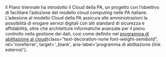 Il Piano triennale ha introdotto il Cloud della PA, un progetto con l’obiettivo di facilitare l’adozione del modello cloud computing nelle PA italiane. 
L’adesione al modello Cloud della PA assicura alle amministrazioni la possibilità di erogare servizi digitali con alti standard di sicurezza e affidabilità, 
oltre che architetture informatiche avanzate per il pieno controllo nella gestione dei dati, così come definito nel
[programma di abilitazione al cloud](https://docs.italia.it/italia/piano-triennale-ict/cloud-docs/it/stabile/cloud-enablement.html){class="text-decoration-none font-weight-semibold", rel='noreferrer', target='_blank', aria-label='programma di abilitazione (link esterno)'}.